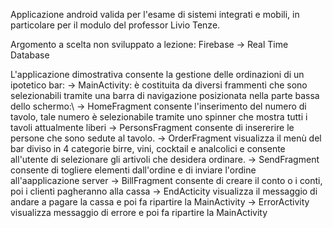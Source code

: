 Applicazione android valida per l'esame di sistemi integrati e mobili, in particolare per il modulo del professor Livio Tenze.

Argomento a scelta non sviluppato a lezione: Firebase -> Real Time Database

L'applicazione dimostrativa consente la gestione delle ordinazioni di un ipotetico bar:
   -> MainActivity: è costituita da diversi frammenti che sono selezionabili tramite una barra di navigazione posizionata nella parte bassa dello schermo:\\
         -> HomeFragment consente l'inserimento del numero di tavolo, tale numero è selezionabile tramite uno spinner che mostra tutti i
         tavoli attualmente liberi
         -> PersonsFragment consente di insererire le persone che sono sedute al tavolo.
         -> OrderFragment visualizza il menù del bar diviso in 4 categorie birre, vini, cocktail e analcolici e consente all'utente di 
         selezionare gli artivoli che desidera ordinare.
         -> SendFragment consente di togliere elementi dall'ordine e di inviare l'ordine all'aapplicazione server
         -> BillFragment consente di creare il conto o i conti, poi i clienti pagheranno alla cassa
  -> EndActicity visualizza il messaggio di andare a pagare la cassa e poi fa ripartire la MainActivity
  -> ErrorActivity visualizza messaggio di errore e poi fa ripartire la MainActivity
  
